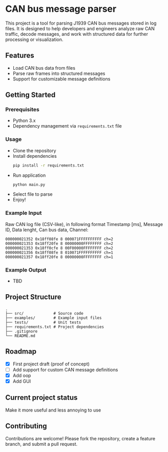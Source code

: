 # CAN bus message parser
This project is a tool for parsing J1939 CAN bus messages stored in log files.
It is designed to help developers and engineers analyze raw CAN traffic, decode messages, and work with structured data for further processing or visualization.

## Features
- Load CAN bus data from files
- Parse raw frames into structured messages
- Support for customizable message definitions

## Getting Started

### Prerequisites
- Python 3.x
- Dependency management via `requirements.txt` file  

### Usage
- Clone the repository
- Install dependencies
    ```bash
    pip install -r requirements.txt
- Run application 
   ```bash
   python main.py
- Select file to parse
- Enjoy!

### Example Input
Raw CAN log file (CSV-like), in following format Timestamp [ms], Message ID, Data lenght, Can bus data, Channel:

```
000000021352 0x18ff08fe 8 000071FFFFFFFFFF ch=2
000000021353 0x18ff20fe 8 00000000FFFFFFFF ch=2
000000021353 0x18ff0cfe 8 00F00000FFFFFFFF ch=2
000000021356 0x18ff08fe 8 010071FFFFFFFFFF ch=1
000000021357 0x18ff20fe 8 00000000FFFFFFFF ch=1
```

### Example Output
- TBD
 
## Project Structure
```
.
├── src/             # Source code
├── examples/        # Example input files
├── tests/           # Unit tests
├── requirements.txt # Project dependencies
├── .gitignore
└── README.md
```

## Roadmap
- [x] First project draft (proof of concept)
- [ ] Add support for custom CAN message definitions
- [x] Add oop
- [x] Add GUI
      
## Current project status
Make it more useful and less annoying to use

## Contributing
Contributions are welcome! Please fork the repository, create a feature branch, and submit a pull request.
